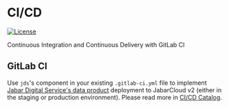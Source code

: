 <!--
Copyright (C) Pipin Fitriadi - All Rights Reserved

Unauthorized copying of this file, via any medium is strictly prohibited
Proprietary and confidential
Written by Pipin Fitriadi <pipinfitriadi@gmail.com>, 28 August 2024
-->

# CI/CD

[![License](https://img.shields.io/gitlab/license/pipinfitriadi%2Fci-cd)](LICENSE)

Continuous Integration and Continuous Delivery with GitLab CI

## GitLab CI

Use `jds`'s component in your existing `.gitlab-ci.yml` file to implement [Jabar Digital Service's data product](https://gitlab.com/jdsteam/core-data-platform/data-products/template-data-product) deployment to JabarCloud v2 (either in the staging or production environment). Please read more in [CI/CD Catalog](https://gitlab.com/explore/catalog/pipinfitriadi/ci-cd).
